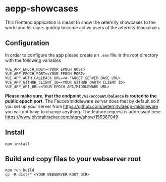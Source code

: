 # aepp-showcases

This frontend application is meant to show the œternity showcases to the world and let users quickly become active users of the æternity blockchain.

## Configuration

In order to configure the app please create an `.env` file in the root directory with the following variables

```
VUE_APP_EPOCH_HOST=<YOUR EPOCH HOST>
VUE_APP_EPOCH_PORT=<YOUR EPOCH PORT>
VUE_APP_AUTH_CALLBACK_URL=<A FAUCET SERVER BASE URL>
VUE_APP_GITHUB_CLIENT_ID=<YOUR GITHUB OAUTH CLIENT ID>
VUE_APP_API_URL=<YOUR EPOCH API/MIDDLEWARE URL>
```

**Please make sure, that the endpoint `/v2/account/balance` is routed to the public epoch port.** The Faucet/middleware server does that by default so if you set up your server from https://github.com/aeternity/aepp-middleware you will not have to change anything. The feature request is addressed here https://www.pivotaltracker.com/story/show/156367049


## Install

```
npm install
```

## Build and copy files to your webserver root

```
npm run build
cp -R dist/* <YOUR WEBSERVER ROOT DIR>
```

